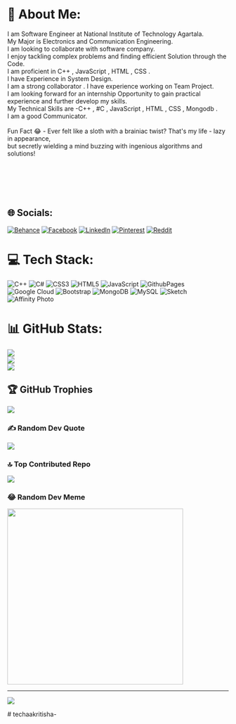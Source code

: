 # 💫 About Me:
I am Software Engineer at National Institute of Technology Agartala.<br>My Major is Electronics and Communication Engineering.<br>I am  looking to collaborate with software company.<br>I enjoy tackling complex problems and finding efficient Solution through the Code.<br>I am proficient in C++ , JavaScript , HTML , CSS .<br>I have Experience in System Design.<br>I am a strong collaborator . I have experience working on Team Project.<br>I am looking forward for an internship Opportunity to gain practical experience and further develop my skills.<br>My Technical Skills are -C++ , #C , JavaScript , HTML , CSS , Mongodb .<br>I am a good Communicator.<br> <br>Fun Fact 😂 - Ever felt like a sloth with a brainiac twist? That's my life - lazy in appearance, <br>but secretly wielding a mind buzzing with ingenious algorithms and solutions!<br><br><br><br><br><br> 


## 🌐 Socials:
[![Behance](https://img.shields.io/badge/Behance-1769ff?logo=behance&logoColor=white)](https://behance.net/https://www.behance.net/aakritishakya) [![Facebook](https://img.shields.io/badge/Facebook-%231877F2.svg?logo=Facebook&logoColor=white)](https://facebook.com/https://www.facebook.com/akku.shakya.75) [![LinkedIn](https://img.shields.io/badge/LinkedIn-%230077B5.svg?logo=linkedin&logoColor=white)](https://linkedin.com/in/https://www.linkedin.com/in/aakriti-shakya-61639b259/) [![Pinterest](https://img.shields.io/badge/Pinterest-%23E60023.svg?logo=Pinterest&logoColor=white)](https://pinterest.com/https://in.pinterest.com/aakritishakya35/) [![Reddit](https://img.shields.io/badge/Reddit-%23FF4500.svg?logo=Reddit&logoColor=white)](https://reddit.com/user/https://www.reddit.com/user/Educational-Elk-742/) 

# 💻 Tech Stack:
![C++](https://img.shields.io/badge/c++-%2300599C.svg?style=for-the-badge&logo=c%2B%2B&logoColor=white) ![C#](https://img.shields.io/badge/c%23-%23239120.svg?style=for-the-badge&logo=csharp&logoColor=white) ![CSS3](https://img.shields.io/badge/css3-%231572B6.svg?style=for-the-badge&logo=css3&logoColor=white) ![HTML5](https://img.shields.io/badge/html5-%23E34F26.svg?style=for-the-badge&logo=html5&logoColor=white) ![JavaScript](https://img.shields.io/badge/javascript-%23323330.svg?style=for-the-badge&logo=javascript&logoColor=%23F7DF1E) ![GithubPages](https://img.shields.io/badge/github%20pages-121013?style=for-the-badge&logo=github&logoColor=white) ![Google Cloud](https://img.shields.io/badge/GoogleCloud-%234285F4.svg?style=for-the-badge&logo=google-cloud&logoColor=white) ![Bootstrap](https://img.shields.io/badge/bootstrap-%238511FA.svg?style=for-the-badge&logo=bootstrap&logoColor=white) ![MongoDB](https://img.shields.io/badge/MongoDB-%234ea94b.svg?style=for-the-badge&logo=mongodb&logoColor=white) ![MySQL](https://img.shields.io/badge/mysql-%2300000f.svg?style=for-the-badge&logo=mysql&logoColor=white) ![Sketch](https://img.shields.io/badge/Sketch-FFB387?style=for-the-badge&logo=sketch&logoColor=black) ![Affinity Photo](https://img.shields.io/badge/affinity%20photo-%237E4DD2.svg?style=for-the-badge&logo=affinity-photo&logoColor=white)
# 📊 GitHub Stats:
![](https://github-readme-stats.vercel.app/api?username=techaakritisha&theme=blueberry&hide_border=true&include_all_commits=true&count_private=true)<br/>
![](https://github-readme-streak-stats.herokuapp.com/?user=techaakritisha&theme=blueberry&hide_border=true)<br/>
![](https://github-readme-stats.vercel.app/api/top-langs/?username=techaakritisha&theme=blueberry&hide_border=true&include_all_commits=true&count_private=true&layout=compact)

## 🏆 GitHub Trophies
![](https://github-profile-trophy.vercel.app/?username=techaakritisha&theme=radical&no-frame=false&no-bg=false&margin-w=4)

### ✍️ Random Dev Quote
![](https://quotes-github-readme.vercel.app/api?type=vetical&theme=radical)

### 🔝 Top Contributed Repo
![](https://github-contributor-stats.vercel.app/api?username=techaakritisha&limit=5&theme=dark&combine_all_yearly_contributions=true)

### 😂 Random Dev Meme
<img src='https://randommeme-five.vercel.app/' style="height: 400px;"/>

---
[![](https://visitcount.itsvg.in/api?id=techaakritisha&icon=2&color=1)](https://visitcount.itsvg.in)

<!-- Proudly created with GPRM ( https://gprm.itsvg.in ) --># techaakritisha-
